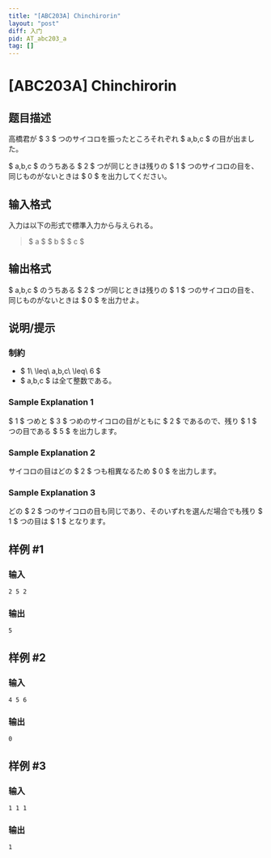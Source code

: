 ```yaml
---
title: "[ABC203A] Chinchirorin"
layout: "post"
diff: 入门
pid: AT_abc203_a
tag: []
---
```


# [ABC203A] Chinchirorin

## 题目描述

[problemUrl]: https://atcoder.jp/contests/abc203/tasks/abc203_a

高橋君が $ 3 $ つのサイコロを振ったところそれぞれ $ a,b,c $ の目が出ました。

$ a,b,c $ のうちある $ 2 $ つが同じときは残りの $ 1 $ つのサイコロの目を、同じものがないときは $ 0 $ を出力してください。

## 输入格式

入力は以下の形式で標準入力から与えられる。

> $ a $ $ b $ $ c $

## 输出格式

$ a,b,c $ のうちある $ 2 $ つが同じときは残りの $ 1 $ つのサイコロの目を、同じものがないときは $ 0 $ を出力せよ。

## 说明/提示

### 制約

- $ 1\ \leq\ a,b,c\ \leq\ 6 $
- $ a,b,c $ は全て整数である。

### Sample Explanation 1

$ 1 $ つめと $ 3 $ つめのサイコロの目がともに $ 2 $ であるので、残り $ 1 $ つの目である $ 5 $ を出力します。

### Sample Explanation 2

サイコロの目はどの $ 2 $ つも相異なるため $ 0 $ を出力します。

### Sample Explanation 3

どの $ 2 $ つのサイコロの目も同じであり、そのいずれを選んだ場合でも残り $ 1 $ つの目は $ 1 $ となります。

## 样例 #1

### 输入

```
2 5 2
```

### 输出

```
5
```

## 样例 #2

### 输入

```
4 5 6
```

### 输出

```
0
```

## 样例 #3

### 输入

```
1 1 1
```

### 输出

```
1
```


